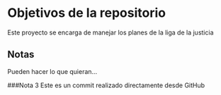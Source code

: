 # Objetivos de la repositorio

Este proyecto se encarga de manejar los planes de la liga de la justicia


## Notas
Pueden hacer lo que quieran...

###Nota 3
Este es un commit realizado directamente desde GitHub

